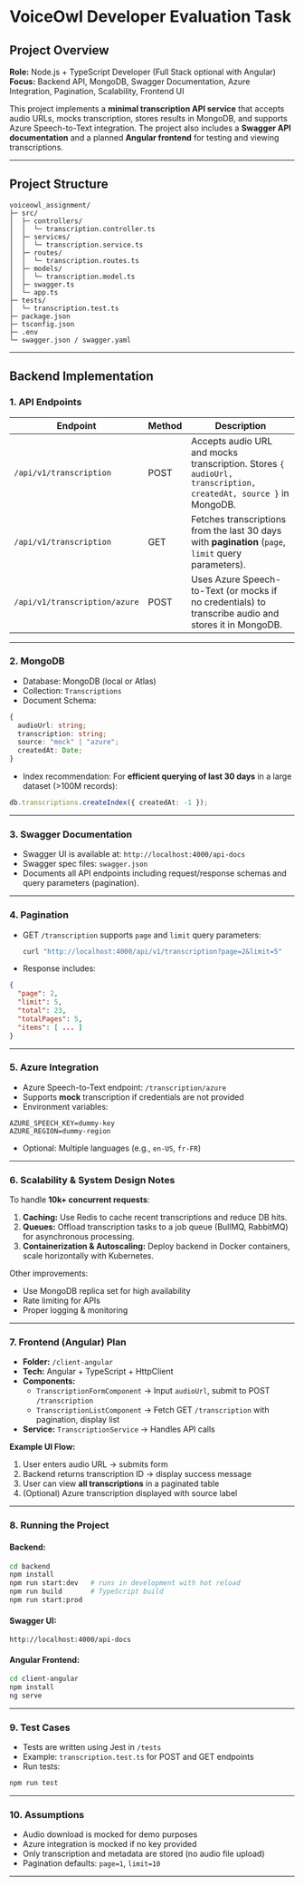 # VoiceOwl Developer Evaluation Task

## Project Overview

**Role:** Node.js + TypeScript Developer (Full Stack optional with Angular)
**Focus:** Backend API, MongoDB, Swagger Documentation, Azure Integration, Pagination, Scalability, Frontend UI

This project implements a **minimal transcription API service** that accepts audio URLs, mocks transcription, stores results in MongoDB, and supports Azure Speech-to-Text integration. The project also includes a **Swagger API documentation** and a planned **Angular frontend** for testing and viewing transcriptions.

---

## Project Structure

```
voiceowl_assignment/
├─ src/
│  ├─ controllers/
│  │  └─ transcription.controller.ts
│  ├─ services/
│  │  └─ transcription.service.ts
│  ├─ routes/
│  │  └─ transcription.routes.ts
│  ├─ models/
│  │  └─ transcription.model.ts
│  ├─ swagger.ts
│  └─ app.ts
├─ tests/
│  └─ transcription.test.ts
├─ package.json
├─ tsconfig.json
├─ .env
└─ swagger.json / swagger.yaml
```

---

## Backend Implementation

### 1. API Endpoints

| Endpoint                      | Method | Description                                                                                                    |
| ----------------------------- | ------ | -------------------------------------------------------------------------------------------------------------- |
| `/api/v1/transcription`       | POST   | Accepts audio URL and mocks transcription. Stores `{ audioUrl, transcription, createdAt, source }` in MongoDB. |
| `/api/v1/transcription`       | GET    | Fetches transcriptions from the last 30 days with **pagination** (`page`, `limit` query parameters).           |
| `/api/v1/transcription/azure` | POST   | Uses Azure Speech-to-Text (or mocks if no credentials) to transcribe audio and stores it in MongoDB.           |

---

### 2. MongoDB

- Database: MongoDB (local or Atlas)
- Collection: `Transcriptions`
- Document Schema:

```ts
{
  audioUrl: string;
  transcription: string;
  source: "mock" | "azure";
  createdAt: Date;
}
```

- Index recommendation: For **efficient querying of last 30 days** in a large dataset (>100M records):

```ts
db.transcriptions.createIndex({ createdAt: -1 });
```

---

### 3. Swagger Documentation

- Swagger UI is available at: `http://localhost:4000/api-docs`
- Swagger spec files: `swagger.json`
- Documents all API endpoints including request/response schemas and query parameters (pagination).

---

### 4. Pagination

- GET `/transcription` supports `page` and `limit` query parameters:
  ```bash
  curl "http://localhost:4000/api/v1/transcription?page=2&limit=5"
  ```
- Response includes:

```json
{
  "page": 2,
  "limit": 5,
  "total": 23,
  "totalPages": 5,
  "items": [ ... ]
}
```

---

### 5. Azure Integration

- Azure Speech-to-Text endpoint: `/transcription/azure`
- Supports **mock** transcription if credentials are not provided
- Environment variables:

```env
AZURE_SPEECH_KEY=dummy-key
AZURE_REGION=dummy-region
```

- Optional: Multiple languages (e.g., `en-US`, `fr-FR`)

---

### 6. Scalability & System Design Notes

To handle **10k+ concurrent requests**:

1. **Caching:** Use Redis to cache recent transcriptions and reduce DB hits.
2. **Queues:** Offload transcription tasks to a job queue (BullMQ, RabbitMQ) for asynchronous processing.
3. **Containerization & Autoscaling:** Deploy backend in Docker containers, scale horizontally with Kubernetes.

Other improvements:

- Use MongoDB replica set for high availability
- Rate limiting for APIs
- Proper logging & monitoring

---

### 7. Frontend (Angular) Plan

- **Folder:** `/client-angular`
- **Tech:** Angular + TypeScript + HttpClient
- **Components:**
  - `TranscriptionFormComponent` → Input `audioUrl`, submit to POST `/transcription`
  - `TranscriptionListComponent` → Fetch GET `/transcription` with pagination, display list
- **Service:** `TranscriptionService` → Handles API calls

**Example UI Flow:**

1. User enters audio URL → submits form
2. Backend returns transcription ID → display success message
3. User can view **all transcriptions** in a paginated table
4. (Optional) Azure transcription displayed with source label

---

### 8. Running the Project

#### Backend:

```bash
cd backend
npm install
npm run start:dev   # runs in development with hot reload
npm run build       # TypeScript build
npm run start:prod
```

#### Swagger UI:

```
http://localhost:4000/api-docs
```

#### Angular Frontend:

```bash
cd client-angular
npm install
ng serve
```

---

### 9. Test Cases

- Tests are written using Jest in `/tests`
- Example: `transcription.test.ts` for POST and GET endpoints
- Run tests:

```bash
npm run test
```

---

### 10. Assumptions

- Audio download is mocked for demo purposes
- Azure integration is mocked if no key provided
- Only transcription and metadata are stored (no audio file upload)
- Pagination defaults: `page=1`, `limit=10`

---
